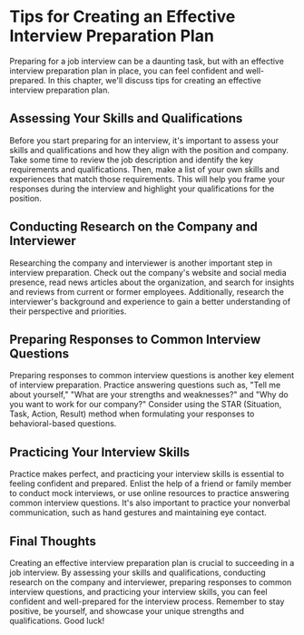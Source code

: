 Tips for Creating an Effective Interview Preparation Plan
=================================================================================================

Preparing for a job interview can be a daunting task, but with an effective interview preparation plan in place, you can feel confident and well-prepared. In this chapter, we'll discuss tips for creating an effective interview preparation plan.

Assessing Your Skills and Qualifications
----------------------------------------

Before you start preparing for an interview, it's important to assess your skills and qualifications and how they align with the position and company. Take some time to review the job description and identify the key requirements and qualifications. Then, make a list of your own skills and experiences that match those requirements. This will help you frame your responses during the interview and highlight your qualifications for the position.

Conducting Research on the Company and Interviewer
--------------------------------------------------

Researching the company and interviewer is another important step in interview preparation. Check out the company's website and social media presence, read news articles about the organization, and search for insights and reviews from current or former employees. Additionally, research the interviewer's background and experience to gain a better understanding of their perspective and priorities.

Preparing Responses to Common Interview Questions
-------------------------------------------------

Preparing responses to common interview questions is another key element of interview preparation. Practice answering questions such as, "Tell me about yourself," "What are your strengths and weaknesses?" and "Why do you want to work for our company?" Consider using the STAR (Situation, Task, Action, Result) method when formulating your responses to behavioral-based questions.

Practicing Your Interview Skills
--------------------------------

Practice makes perfect, and practicing your interview skills is essential to feeling confident and prepared. Enlist the help of a friend or family member to conduct mock interviews, or use online resources to practice answering common interview questions. It's also important to practice your nonverbal communication, such as hand gestures and maintaining eye contact.

Final Thoughts
--------------

Creating an effective interview preparation plan is crucial to succeeding in a job interview. By assessing your skills and qualifications, conducting research on the company and interviewer, preparing responses to common interview questions, and practicing your interview skills, you can feel confident and well-prepared for the interview process. Remember to stay positive, be yourself, and showcase your unique strengths and qualifications. Good luck!
